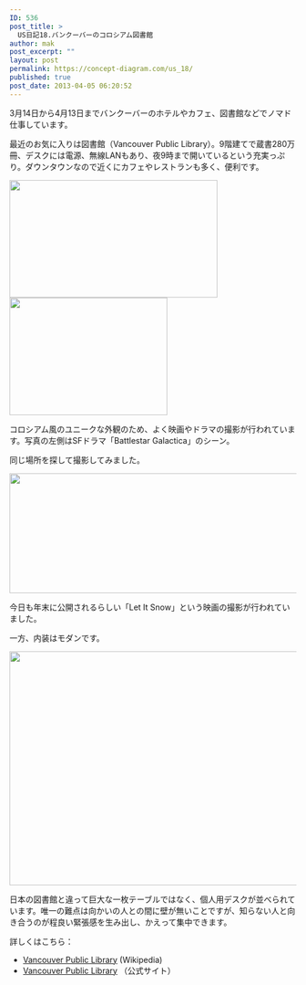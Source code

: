 ```yaml
---
ID: 536
post_title: >
  US日記18.バンクーバーのコロシアム図書館
author: mak
post_excerpt: ""
layout: post
permalink: https://concept-diagram.com/us_18/
published: true
post_date: 2013-04-05 06:20:52
---
```

3月14日から4月13日までバンクーバーのホテルやカフェ、図書館などでノマド仕事しています。

最近のお気に入りは図書館（Vancouver Public Library）。9階建てで蔵書280万冊、デスクには電源、無線LANもあり、夜9時まで開いているという充実っぷり。ダウンタウンなので近くにカフェやレストランも多く、便利です。

<img src="http://files.cms-ia.info/200000277-998319a7cf/vancouver-library-in-galactica.png" alt="" width="365" height="206" />
<img src="http://files.cms-ia.info/200000276-15ddd16d7c/vancouver-library.png" alt="" width="277" height="206" />

コロシアム風のユニークな外観のため、よく映画やドラマの撮影が行われています。写真の左側はSFドラマ「Battlestar Galactica」のシーン。

同じ場所を探して撮影してみました。

<img src="http://files.cms-ia.info/200000274-5946a5a40b/vancouver-library-walk.png" alt="" width="655" height="210" />

今日も年末に公開されるらしい「Let It Snow」という映画の撮影が行われていました。

一方、内装はモダンです。

<img src="http://files.cms-ia.info/200000275-e6927e7ac0/vancouver-library-desk.png" alt="" width="551" height="410" />

日本の図書館と違って巨大な一枚テーブルではなく、個人用デスクが並べられています。唯一の難点は向かいの人との間に壁が無いことですが、知らない人と向き合うのが程良い緊張感を生み出し、かえって集中できます。

詳しくはこちら：

- <a href="http://en.wikipedia.org/wiki/Vancouver_Public_Library" target="_blank">Vancouver Public Library</a> (Wikipedia)
- <a href="http://www.vpl.ca/">Vancouver Public Library</a> （公式サイト）
